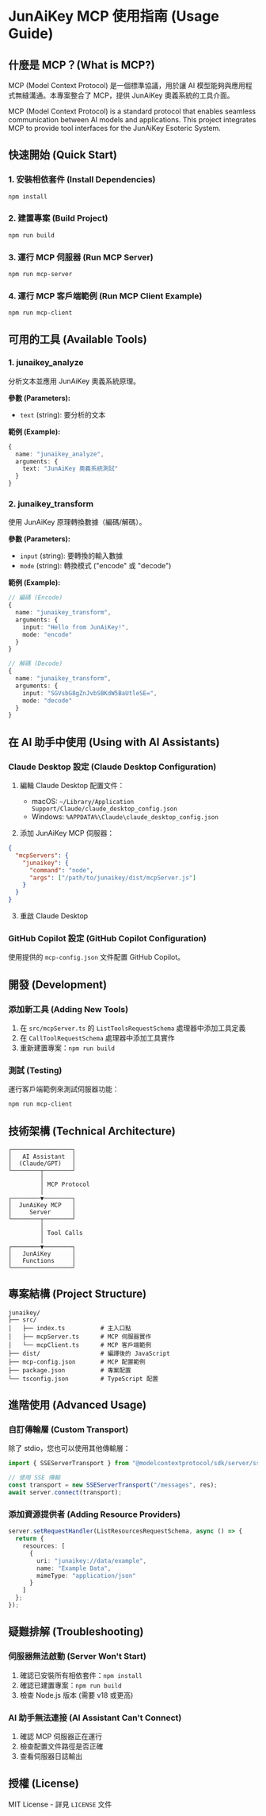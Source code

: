 # JunAiKey MCP 使用指南 (Usage Guide)

## 什麼是 MCP？(What is MCP?)

MCP (Model Context Protocol) 是一個標準協議，用於讓 AI 模型能夠與應用程式無縫溝通。本專案整合了 MCP，提供 JunAiKey 奧義系統的工具介面。

MCP (Model Context Protocol) is a standard protocol that enables seamless communication between AI models and applications. This project integrates MCP to provide tool interfaces for the JunAiKey Esoteric System.

## 快速開始 (Quick Start)

### 1. 安裝相依套件 (Install Dependencies)

```bash
npm install
```

### 2. 建置專案 (Build Project)

```bash
npm run build
```

### 3. 運行 MCP 伺服器 (Run MCP Server)

```bash
npm run mcp-server
```

### 4. 運行 MCP 客戶端範例 (Run MCP Client Example)

```bash
npm run mcp-client
```

## 可用的工具 (Available Tools)

### 1. junaikey_analyze

分析文本並應用 JunAiKey 奧義系統原理。

**參數 (Parameters):**
- `text` (string): 要分析的文本

**範例 (Example):**
```typescript
{
  name: "junaikey_analyze",
  arguments: {
    text: "JunAiKey 奧義系統測試"
  }
}
```

### 2. junaikey_transform

使用 JunAiKey 原理轉換數據（編碼/解碼）。

**參數 (Parameters):**
- `input` (string): 要轉換的輸入數據
- `mode` (string): 轉換模式 ("encode" 或 "decode")

**範例 (Example):**
```typescript
// 編碼 (Encode)
{
  name: "junaikey_transform",
  arguments: {
    input: "Hello from JunAiKey!",
    mode: "encode"
  }
}

// 解碼 (Decode)
{
  name: "junaikey_transform",
  arguments: {
    input: "SGVsbG8gZnJvbSBKdW5BaUtleSE=",
    mode: "decode"
  }
}
```

## 在 AI 助手中使用 (Using with AI Assistants)

### Claude Desktop 設定 (Claude Desktop Configuration)

1. 編輯 Claude Desktop 配置文件：
   - macOS: `~/Library/Application Support/Claude/claude_desktop_config.json`
   - Windows: `%APPDATA%\Claude\claude_desktop_config.json`

2. 添加 JunAiKey MCP 伺服器：

```json
{
  "mcpServers": {
    "junaikey": {
      "command": "node",
      "args": ["/path/to/junaikey/dist/mcpServer.js"]
    }
  }
}
```

3. 重啟 Claude Desktop

### GitHub Copilot 設定 (GitHub Copilot Configuration)

使用提供的 `mcp-config.json` 文件配置 GitHub Copilot。

## 開發 (Development)

### 添加新工具 (Adding New Tools)

1. 在 `src/mcpServer.ts` 的 `ListToolsRequestSchema` 處理器中添加工具定義
2. 在 `CallToolRequestSchema` 處理器中添加工具實作
3. 重新建置專案：`npm run build`

### 測試 (Testing)

運行客戶端範例來測試伺服器功能：

```bash
npm run mcp-client
```

## 技術架構 (Technical Architecture)

```
┌─────────────────┐
│   AI Assistant  │
│  (Claude/GPT)   │
└────────┬────────┘
         │
         │ MCP Protocol
         │
┌────────▼────────┐
│  JunAiKey MCP   │
│     Server      │
└────────┬────────┘
         │
         │ Tool Calls
         │
┌────────▼────────┐
│   JunAiKey      │
│   Functions     │
└─────────────────┘
```

## 專案結構 (Project Structure)

```
junaikey/
├── src/
│   ├── index.ts          # 主入口點
│   ├── mcpServer.ts      # MCP 伺服器實作
│   └── mcpClient.ts      # MCP 客戶端範例
├── dist/                 # 編譯後的 JavaScript
├── mcp-config.json       # MCP 配置範例
├── package.json          # 專案配置
└── tsconfig.json         # TypeScript 配置
```

## 進階使用 (Advanced Usage)

### 自訂傳輸層 (Custom Transport)

除了 stdio，您也可以使用其他傳輸層：

```typescript
import { SSEServerTransport } from "@modelcontextprotocol/sdk/server/sse.js";

// 使用 SSE 傳輸
const transport = new SSEServerTransport("/messages", res);
await server.connect(transport);
```

### 添加資源提供者 (Adding Resource Providers)

```typescript
server.setRequestHandler(ListResourcesRequestSchema, async () => {
  return {
    resources: [
      {
        uri: "junaikey://data/example",
        name: "Example Data",
        mimeType: "application/json"
      }
    ]
  };
});
```

## 疑難排解 (Troubleshooting)

### 伺服器無法啟動 (Server Won't Start)

1. 確認已安裝所有相依套件：`npm install`
2. 確認已建置專案：`npm run build`
3. 檢查 Node.js 版本 (需要 v18 或更高)

### AI 助手無法連接 (AI Assistant Can't Connect)

1. 確認 MCP 伺服器正在運行
2. 檢查配置文件路徑是否正確
3. 查看伺服器日誌輸出

## 授權 (License)

MIT License - 詳見 `LICENSE` 文件
